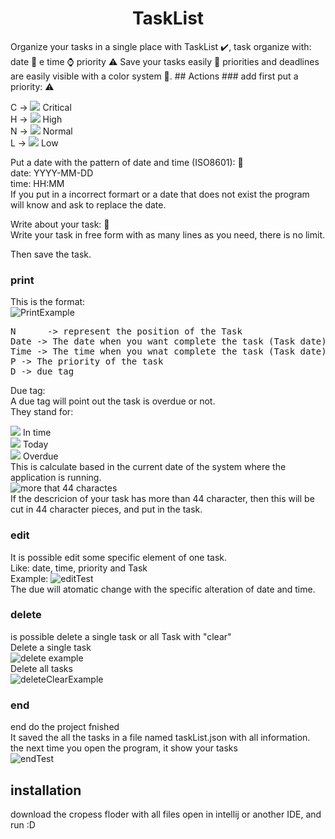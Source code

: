 <h1 align="center"> TaskList </h1>
Organize your tasks in a single place with TaskList ✔️, task organize with:
date 📆 e time ⌚
priority ⚠️
Save your tasks easily 📝
priorities and deadlines are easily visible with a color system 🌈.
## Actions
### add
first put a priority: ⚠️<br>

C -> ![](https://placehold.co/15x15/ff4050/ff4050.png) Critical<br> 
H -> ![](https://placehold.co/20X20/e5bf00/e5bf00.png) High <br> 
N -> ![](https://placehold.co/20X20/4fc414/4fc414.png) Normal<br> 
L -> ![](https://placehold.co/20X20/1fb0ff/1fb0ff.png) Low <br>

Put a date with the pattern of date and time (ISO8601): 📆<br>
date: YYYY-MM-DD <br>
time: HH:MM <br>
If you put in a incorrect formart or a date that does not exist the program will know and ask to replace the date.

Write about your task: 📝 <br>
Write your task in free form with as many lines as you need, there is no limit.<br>

Then save the task.
### print
This is the format:<br>
![PrintExample](https://user-images.githubusercontent.com/124019555/232579791-d77e03cf-ce4d-4152-ae28-96c679ed3e27.png)<br>
<pre>
N      -> represent the position of the Task 
Date -> The date when you want complete the task (Task date)
Time -> The time when you wnat complete the task (Task date)
P -> The priority of the task
D -> due tag
</pre>
Due tag: <br>
A due tag will point out the task is overdue or not. <br>
They stand for: <br>

![](https://placehold.co/20X20/4fc414/4fc414.png) In time<br>
 ![](https://placehold.co/20X20/e5bf00/e5bf00.png) Today<br>
![](https://placehold.co/15x15/ff4050/ff4050.png) Overdue<br>
This is calculate based in the current date of the system where the application is running. <br>
![more that 44 charactes](https://user-images.githubusercontent.com/124019555/232580377-b9df232f-9ebf-47d2-a427-6e1141053e17.png)<br>
If the descricion of your task has more than 44 character, then this will be cut in 44 character pieces, and put in the task.

### edit
It is possible edit some specific element of one task.<br>
Like:  date, time, priority and Task<br>
Example: ![editTest](https://user-images.githubusercontent.com/124019555/232594812-a5352955-d096-462c-9fb7-8980ee1c0f0c.png)<br>
The due will atomatic change with the specific alteration of date and time.

### delete
is possible delete a single task or all Task with "clear"<br>
Delete a single task <br>
![delete example](https://user-images.githubusercontent.com/124019555/232595557-c40a6852-0f22-43cd-a1da-70a7bcdcb8b1.png)<br>
Delete all tasks <br>
![deleteClearExample](https://user-images.githubusercontent.com/124019555/232596022-587b2d48-34ce-4e9c-8565-eda02f3ca07a.png)<br>
### end
end do the project fnished<br>
It saved the all the tasks in a file named taskList.json with all information.<br>
the next time you open the program, it show your tasks<br>
![endTest](https://user-images.githubusercontent.com/124019555/232599580-aa436816-d16a-4ba5-920d-98a896d90418.gif)<br>

## installation
download the cropess floder with all files open in intellij or another IDE, and run :D


